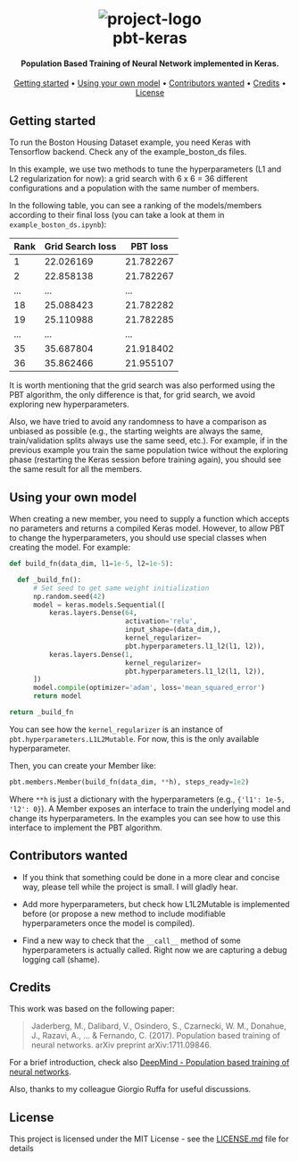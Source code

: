 <h1 align="center">
  <div>
    <img src="https://github.com/fdiazgon/pbt-keras/blob/assets/logo.png?raw=true" alt="project-logo">
  </div>
  pbt-keras
</h1>

<h4 align="center">
Population Based Training of Neural Network implemented in Keras.
</h4>

<p align="center">
  <a href="#getting-started">Getting started</a> •
  <a href="#using-your-own-model">Using your own model</a> •
  <a href="#contributors-wanted">Contributors wanted</a> •
  <a href="#credits">Credits</a> •
  <a href="#license">License</a>
</p>

## Getting started

To run the Boston Housing Dataset example, you need Keras with Tensorflow backend. Check any of the example_boston_ds files.

In this example,  we use two methods to tune the hyperparameters (L1 and L2 regularization for now): a grid search with 6 x 6 = 36 different configurations and a population with the same number of members.

In the following table, you can see a ranking of the models/members according to their final loss (you can take a look at them in `example_boston_ds.ipynb`):

| Rank | Grid Search loss | PBT loss  |
|------|------------------|-----------|
| 1    | 22.026169        | 21.782267 |
| 2    | 22.858138        | 21.782267 |
| ...  | ...              | ...       |
| 18   | 25.088423        | 21.782282 |
| 19   | 25.110988        | 21.782285 |
| ...  | ...              | ...       |
| 35   | 35.687804        | 21.918402 |
| 36   | 35.862466        | 21.955107 |

It is worth mentioning that the grid search was also performed using the PBT algorithm, the only difference is that, for grid search, we avoid exploring new hyperparameters.

Also, we have tried to avoid any randomness to have a comparison as unbiased as possible (e.g., the starting weights are always the same, train/validation splits always use the same seed, etc.). For example, if in the previous example you train the same population twice without the exploring phase (restarting the Keras session before training again), you should see the same result for all the members.

## Using your own model

When creating a new member, you need to supply a function which accepts no parameters and returns a compiled Keras model. However, to allow PBT to change the hyperparameters, you should use special classes when creating the model. For example:

```python
def build_fn(data_dim, l1=1e-5, l2=1e-5):

  def _build_fn():
      # Set seed to get same weight initialization
      np.random.seed(42)
      model = keras.models.Sequential([
          keras.layers.Dense(64,
                             activation='relu',
                             input_shape=(data_dim,),
                             kernel_regularizer=
                             pbt.hyperparameters.l1_l2(l1, l2)),
          keras.layers.Dense(1,
                             kernel_regularizer=
                             pbt.hyperparameters.l1_l2(l1, l2)),
      ])
      model.compile(optimizer='adam', loss='mean_squared_error')
      return model

return _build_fn
```

You can see how the `kernel_regularizer` is an instance of `pbt.hyperparameters.L1L2Mutable`. For now, this is the only available hyperparameter.

Then, you can create your Member like:

```python
pbt.members.Member(build_fn(data_dim, **h), steps_ready=1e2)
```

Where `**h` is just a dictionary with the hyperparameters (e.g., `{'l1': 1e-5, 'l2': 0}`). A Member exposes an interface to train the underlying model and change its hyperparameters. In the examples you can see how to use this interface to implement the PBT algorithm.

## Contributors wanted

* If you think that something could be done in a more clear and concise way, please tell while the project is small. I will gladly hear.

* Add more hyperparameters, but check how L1L2Mutable is implemented before (or propose a new method to include modifiable hyperparameters once the model is compiled).

* Find a new way to check that the `__call__` method of some hyperparameters is actually called. Right now we are capturing a debug logging call (shame).

## Credits

This work was based on the following paper:

> Jaderberg, M., Dalibard, V., Osindero, S., Czarnecki, W. M., Donahue, J., Razavi, A., ... & Fernando, C. (2017). Population based training of neural networks. arXiv preprint arXiv:1711.09846.

For a brief introduction, check also [DeepMind - Population based training of neural networks](https://deepmind.com/blog/population-based-training-neural-networks/).

Also, thanks to my colleague Giorgio Ruffa for useful discussions.

## License

This project is licensed under the MIT License - see the [LICENSE.md](LICENSE.md) file for details
